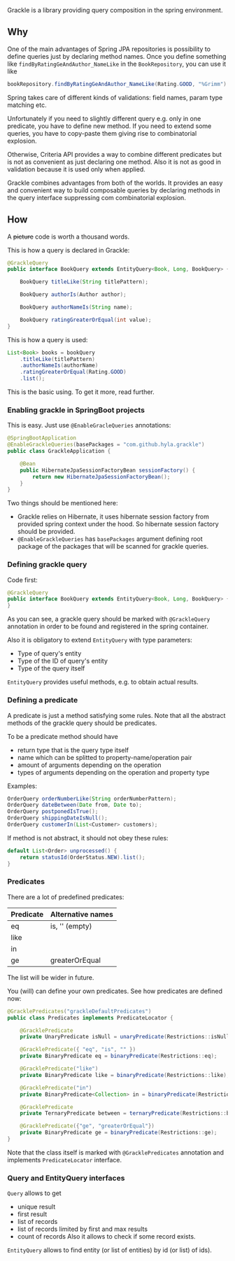 Grackle is a library providing query composition in the spring environment.

## Why

One of the main advantages of Spring JPA repositories is possibility to define
queries just by declaring method names. Once you define something like
``findByRatingGeAndAuthor_NameLike`` in the ``BookRepository``, you can use it
like

```java
bookRepository.findByRatingGeAndAuthor_NameLike(Rating.GOOD, "%Grimm")
```

Spring takes care of different kinds of validations: field names, param type
matching etc.

Unfortunately if you need to slightly different query e.g. only in one
predicate, you have to define new method. If you need to extend some queries,
you have to copy-paste them giving rise to combinatorial explosion.

Otherwise, Criteria API provides a way to combine different predicates but is
not as convenient as just declaring one method. Also it is not as good in
validation because it is used only when applied.

Grackle combines advantages from both of the worlds. It provides an easy and
convenient way to build composable queries by declaring methods in the query
interface suppressing com combinatorial explosion.

## How

A ~~picture~~ code is worth a thousand words.

This is how a query is declared in Grackle:

```java
@GrackleQuery
public interface BookQuery extends EntityQuery<Book, Long, BookQuery> {

    BookQuery titleLike(String titlePattern);

    BookQuery authorIs(Author author);

    BookQuery authorNameIs(String name);

    BookQuery ratingGreaterOrEqual(int value);
}
```

This is how a query is used:

```java
List<Book> books = bookQuery
    .titleLike(titlePattern)
    .authorNameIs(authorName)
    .ratingGreaterOrEqual(Rating.GOOD)
    .list();
```

This is the basic using. To get it more, read further.

### Enabling grackle in SpringBoot projects

This is easy. Just use ``@EnableGracleQueries`` annotations:

```java
@SpringBootApplication
@EnableGrackleQueries(basePackages = "com.github.hyla.grackle")
public class GrackleApplication {

    @Bean
    public HibernateJpaSessionFactoryBean sessionFactory() {
        return new HibernateJpaSessionFactoryBean();
    }
}
```

Two things should be mentioned here:

* Grackle relies on Hibernate, it uses hibernate session factory from provided
spring context under the hood. So hibernate session factory should be provided.
* ```@EnableGrackleQueries``` has ```basePackages``` argument defining root
package of the packages that will be scanned for grackle queries.

### Defining grackle query

Code first:

```java
@GrackleQuery
public interface BookQuery extends EntityQuery<Book, Long, BookQuery> {
}
```

As you can see, a grackle query should be marked with ```@GrackleQuery```
annotation in order to be found and registered in the spring container.

Also it is obligatory to extend ```EntityQuery``` with type parameters:
* Type of query's entity
* Type of the ID of query's entity
* Type of the query itself

```EntityQuery``` provides useful methods, e.g. to obtain actual results.

### Defining a predicate

A predicate is just a method satisfying some rules. Note that all the abstract
methods of the grackle query should be predicates.

To be a predicate method should have
* return type that is the query type itself
* name which can be splitted to property-name/operation pair
* amount of arguments depending on the operation
* types of arguments depending on the operation and property type

Examples:

```java
OrderQuery orderNumberLike(String orderNumberPattern);
OrderQuery dateBetween(Date from, Date to);
OrderQuery postponedIsTrue();
OrderQuery shippingDateIsNull();
OrderQuery customerIn(List<Customer> customers);
```

If method is not abstract, it should not obey these rules:

```java
default List<Order> unprocessed() {
    return statusId(OrderStatus.NEW).list();
}
```

### Predicates

There are a lot of predefined predicates:

| Predicate | Alternative names |
| --------- | ----------------- |
| eq        | is, '' (empty)    |
| like      |                   |
| in        |                   |
| ge        | greaterOrEqual    |

The list will be wider in future.

You (will) can define your own predicates. See how predicates are defined now:

```java
@GracklePredicates("grackleDefaultPredicates")
public class Predicates implements PredicateLocator {

    @GracklePredicate
    private UnaryPredicate isNull = unaryPredicate(Restrictions::isNull);

    @GracklePredicate({ "eq", "is", "" })
    private BinaryPredicate eq = binaryPredicate(Restrictions::eq);

    @GracklePredicate("like")
    private BinaryPredicate like = binaryPredicate(Restrictions::like);

    @GracklePredicate("in")
    private BinaryPredicate<Collection> in = binaryPredicate(Restrictions::in);

    @GracklePredicate
    private TernaryPredicate between = ternaryPredicate(Restrictions::between);

    @GracklePredicate({"ge", "greaterOrEqual"})
    private BinaryPredicate ge = binaryPredicate(Restrictions::ge);
}
```

Note that the class itself is marked with ```@GracklePredicates``` annotation
and implements ```PredicateLocator``` interface.

### Query and EntityQuery interfaces

```Query``` allows to get
* unique result
* first result
* list of records
* list of records limited by first and max results
* count of records
Also it allows to check if some record exists.

```EntityQuery``` allows to find entity (or list of entities) by id (or list)
of ids).

